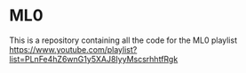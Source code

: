 # ML0
This is a repository containing all the code for the ML0 playlist https://www.youtube.com/playlist?list=PLnFe4hZ6wnG1y5XAJ8IyyMscsrhhtfRgk

